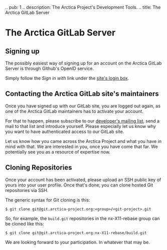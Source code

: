 .. pub: 1
.. description: The Arctica Project's Development Tools.
.. title: The Arctica GitLab Server

# The Arctica GitLab Server

## Signing up

The possibly easiest way of signing up for an account on the Arctica GitLab Server is through Github's OpenID service.

Simply follow the _Sign in with <Github-Logo>_ link under the [site's login box](https://git.arctica-project.org).

## Contacting the Arctica GitLab site's maintainers

Once you have signed up with our GitLab site, you are logged out again, as one of the Arctica GitLab maintainers has to activate your account.

For that to happen, please subscribe to our [developer's mailing list](https://lists.arctica-project.org/listinfo/devs), send a mail to that list and introduce yourself. Please especially let us know why you want to have authenticated access to our GitLab site.

Let us know how you came across the Arctica Project and what you have in mind with that. We are interested in you, once you have come that far. We potentially see you as a resource of expertise now.

## Cloning Repositories

Once your account has been activated, please upload an SSH public key of yours into your user profile. Once that's done, you can clone hosted Git repositories via SSH.

The generic syntax for Git cloning is this:

```
$ git clone git@git.arctica-project.org:<group>/<git-project>.git
```

So, for example, the ``build.git`` repositories in the nx-X11-rebase group can be cloned like this:

```
$ git clone git@git.arctica-project.org:nx-X11-rebase/build.git
```

We are looking forward to your participation. In whatever that may be.
